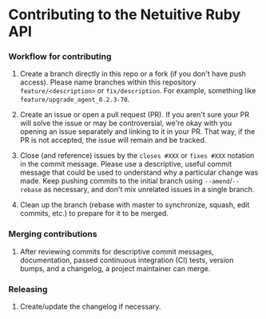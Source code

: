 Contributing to the Netuitive Ruby API
======================================

### Workflow for contributing

1. Create a branch directly in this repo or a fork (if you don't have push access). Please name branches within this repository `feature/<description>` or `fix/description`. For example, something like `feature/upgrade_agent_0.2.3-70`.

1. Create an issue or open a pull request (PR). If you aren't sure your PR will solve the issue or may be controversial, we're okay with you opening an issue separately and linking to it in your PR. That way, if the PR is not accepted, the issue will remain and be tracked.

1.  Close (and reference) issues by the `closes #XXX` or `fixes #XXX` notation in the commit message. Please use a descriptive, useful commit message that could be used to understand why a particular change was made. Keep pushing commits to the initial branch using `--amend`/`--rebase` as  necessary, and don't mix unrelated issues in a single branch.

1. Clean up the branch (rebase with master to synchronize, squash, edit commits, etc.) to prepare for it to be merged.

### Merging contributions

1. After reviewing commits for descriptive commit messages, documentation, passed continuous integration (CI) tests, version bumps, and a changelog, a project maintainer can merge.


### Releasing

1. Create/update the changelog if necessary.